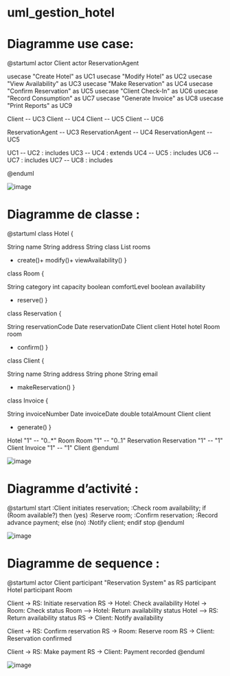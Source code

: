 # uml_gestion_hotel

# Diagramme use case: 

@startuml
actor Client
actor ReservationAgent

usecase "Create Hotel" as UC1
usecase "Modify Hotel" as UC2
usecase "View Availability" as UC3
usecase "Make Reservation" as UC4
usecase "Confirm Reservation" as UC5
usecase "Client Check-In" as UC6
usecase "Record Consumption" as UC7
usecase "Generate Invoice" as UC8
usecase "Print Reports" as UC9

Client -- UC3
Client -- UC4
Client -- UC5
Client -- UC6

ReservationAgent -- UC3
ReservationAgent -- UC4
ReservationAgent -- UC5

UC1 -- UC2 : includes
UC3 -- UC4 : extends
UC4 -- UC5 : includes
UC6 -- UC7 : includes
UC7 -- UC8 : includes

@enduml

![image](https://github.com/hamouuz/uml_gestion_hotel/assets/118366904/7d3a8ca3-052e-41cb-b21d-e8c8cf1e9091)



# Diagramme de classe : 

@startuml
class Hotel {
  
String name
String address
String class
List<Room> rooms
+ create()+ modify()+ viewAvailability()
}

class Room {
  
String category
int capacity
boolean comfortLevel
boolean availability
+ reserve()
}

class Reservation {
  
String reservationCode
Date reservationDate
Client client
Hotel hotel
Room room
+ confirm()
}

class Client {
  
String name
String address
String phone
String email
+ makeReservation()
}

class Invoice {
  
String invoiceNumber
Date invoiceDate
double totalAmount
Client client
+ generate()
}

Hotel "1" -- "0..*" Room
Room "1" -- "0..1" Reservation
Reservation "1" -- "1" Client
Invoice "1" -- "1" Client
@enduml

![image](https://github.com/hamouuz/uml_gestion_hotel/assets/118366904/5c5d1510-e803-4bbf-806c-8fc7d7b64256)


# Diagramme d’activité : 


@startuml
start
:Client initiates reservation;
:Check room availability;
if (Room available?) then (yes)
  :Reserve room;
  :Confirm reservation;
  :Record advance payment;
else (no)
  :Notify client;
endif
stop
@enduml

![image](https://github.com/hamouuz/uml_gestion_hotel/assets/118366904/5890b386-8fab-486c-b94a-35cb10e2ae8b)



# Diagramme de sequence :


@startuml
actor Client
participant "Reservation System" as RS
participant Hotel
participant Room

Client -> RS: Initiate reservation
RS -> Hotel: Check availability
Hotel -> Room: Check status
Room --> Hotel: Return availability status
Hotel --> RS: Return availability status
RS -> Client: Notify availability

Client -> RS: Confirm reservation
RS -> Room: Reserve room
RS -> Client: Reservation confirmed

Client -> RS: Make payment
RS -> Client: Payment recorded
@enduml

![image](https://github.com/hamouuz/uml_gestion_hotel/assets/118366904/d5d7a2bf-4f0a-40e3-8689-7ac5c02c311e)




